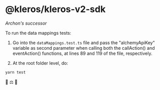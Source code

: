 # @kleros/kleros-v2-sdk

_Archon's successor_

To run the data mappings tests:

1. Go into the `dataMappings.test.ts` file and pass the "alchemyApiKey" variable as second parameter when calling both the callAction() and eventAction() functions, at lines 89 and 119 of the file, respectively.

2. At the root folder level, do:

```bash
yarn test
```

🚧 ⚖️ 🚧
